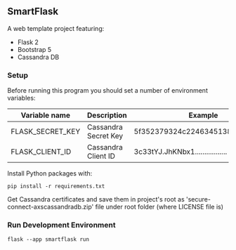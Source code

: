 ## SmartFlask

A web template project featuring:

- Flask 2
- Bootstrap 5
- Cassandra DB


### Setup

Before running this program you should set a number of environment variables:

| Variable name     | Description          | Example                          |
|-------------------|----------------------|----------------------------------|
| FLASK_SECRET_KEY  | Cassandra Secret Key | 5f352379324c22463451387a0aec5d2f |
| FLASK_CLIENT_ID   | Cassandra Client ID  | 3c33tYJ.JhKNbx1................. |

    

Install Python packages with:

    pip install -r requirements.txt

Get Cassandra certificates and save them in project's root as 'secure-connect-axscassandradb.zip' file
under root folder (where LICENSE file is)



### Run Development Environment

    flask --app smartflask run




